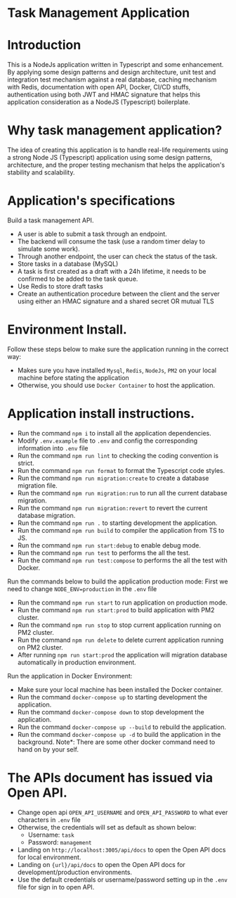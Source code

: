 # Task Management Application

# Introduction

This is a NodeJs application written in Typescript and some enhancement. By applying some design patterns and design architecture, unit test and integration test mechanism against a real database, caching mechanism with Redis, documentation with open API, Docker, CI/CD stuffs, authentication using both JWT and HMAC signature that helps this application consideration as a NodeJS (Typescript) boilerplate.

# Why task management application?

The idea of creating this application is to handle real-life requirements using a strong Node JS (Typescript) application using some design patterns, architecture, and the proper testing mechanism that helps the application's stability and scalability.

# Application's specifications

Build a task management API.

- A user is able to submit a task through an endpoint.
- The backend will consume the task (use a random timer delay to simulate some work).
- Through another endpoint, the user can check the status of the task.
- Store tasks in a database (MySQL)
- A task is first created as a draft with a 24h lifetime, it needs to be confirmed to be added to the task queue.
- Use Redis to store draft tasks
- Create an authentication procedure between the client and the server using either an HMAC signature and a shared secret OR mutual TLS

# Environment Install.

Follow these steps below to make sure the application running in the correct way:

- Makes sure you have installed `Mysql`, `Redis`, `NodeJs`, `PM2` on your local machine before stating the application
- Otherwise, you should use `Docker Container` to host the application.

# Application install instructions.

- Run the command `npm i` to install all the application dependencies.
- Modify `.env.example` file to `.env` and config the corresponding information into `.env` file
- Run the command `npm run lint` to checking the coding convention is strict.
- Run the command `npm run format` to format the Typescript code styles.
- Run the command `npm run migration:create` to create a database migration file.
- Run the command `npm run migration:run` to run all the current database migration.
- Run the command `npm run migration:revert` to revert the current database migration.
- Run the command `npm run .` to starting development the application.
- Run the command `npm run build` to compiler the application from TS to JS.
- Run the command `npm run start:debug` to enable debug mode.
- Run the command `npm run test` to performs the all the test.
- Run the command `npm run test:compose` to performs the all the test with Docker.

Run the commands below to build the application production mode:
First we need to change `NODE_ENV=production` in the `.env` file

- Run the command `npm run start` to run application on production mode.
- Run the command `npm run start:prod` to build application with PM2 cluster.
- Run the command `npm run stop` to stop current application running on PM2 cluster.
- Run the command `npm run delete` to delete current application running on PM2 cluster.
- After running `npm run start:prod` the application will migration database automatically in production environment.

Run the application in Docker Environment:

- Make sure your local machine has been installed the Docker container.
- Run the command `docker-compose up` to starting development the application.
- Run the command `docker-compose down` to stop development the application.
- Run the command `docker-compose up --build` to rebuild the application.
- Run the command `docker-compose up -d` to build the application in the background.
  Note\*: There are some other docker command need to hand on by your self.

# The APIs document has issued via Open API.

- Change open api `OPEN_API_USERNAME` and `OPEN_API_PASSWORD` to what ever characters in `.env` file
- Otherwise, the credentials will set as default as shown below:
  - Username: `task`
  - Password: `management`
- Landing on `http://localhost:3005/api/docs` to open the Open API docs for local environment.
- Landing on `{url}/api/docs` to open the Open API docs for development/production environments.
- Use the default credentials or username/password setting up in the `.env` file
  for sign in to open API.
